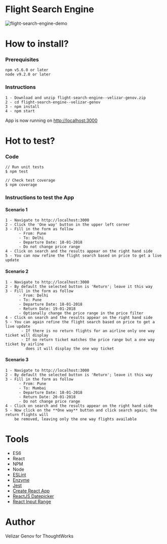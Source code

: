 # Flight Search Engine

![flight-search-engine-demo](https://user-images.githubusercontent.com/11490137/35165393-1764da04-fd46-11e7-8037-72e501cd39aa.gif)


# How to install?

### Prerequisites
```
npm v5.6.0 or later
node v9.2.0 or later
```

### Instructions
```
1 - Download and unzip flight-search-engine--velizar-genov.zip
2 - cd flight-search-engine--velizar-genov
3 - npm install
4 - npm start
```
App is now running on [http://localhost:3000](http://localhost:3000)

# Hot to test?

### Code
```
// Run unit tests
$ npm test

// Check test coverage
$ npm coverage
```

### Instructions to test the App

#### Scenario 1
```
1 - Navigate to http://localhost:3000
2 - Click the 'One way' button in the upper left corner
3 - Fill in the form as follow
      - From: Pune
      - To: Delhi
      - Departure Date: 18-01-2018
      - Do not change price range
4 - Click on search and the results appear on the right hand side
5 - You can now refine the flight search based on price to get a live update
```

#### Scenario 2
```
1 - Navigate to http://localhost:3000
2 - By default the selected button is 'Return'; leave it this way
3 - Fill in the form as follow
      - From: Delhi
      - To: Pune
      - Departure Date: 18-01-2018
      - Return Date: 19-01-2018
      - Optionally change the price range in the price filter
4 - Click on search and the results appear on the right hand side
5 - You can again refine the flight search based on price to get a live update
       - If there is no return flights for an airline only one way ticket will display
       - If no return ticket matches the price range but a one way ticket by airline
         does it will display the one way ticket
```

#### Scenario 3
```
1 - Navigate to http://localhost:3000
2 - By default the selected button is 'Return'; leave it this way
3 - Fill in the form as follow
      - From: Pune
      - To: Mumbai
      - Departure Date: 18-01-2018
      - Return Date: 20-01-2018
      - Do not change price range
4 - Click on search and the results appear on the right hand side
5 - Now click on the **One way** button and click search again; the return flights will
    be removed, leaving only the one way flights available
```

# Tools
- ES6
- React
- NPM 
- Node
- [ESLint](https://eslint.org/)
- [Enzyme](http://airbnb.io/enzyme/docs/api/)
- [Jest](https://facebook.github.io/jest/docs/en/getting-started.html)
- [Create React App](https://github.com/facebookincubator/create-react-app)
- [ReactJS Datepicker](https://reactdatepicker.com/)
- [React Input Range](https://www.npmjs.com/package/react-input-range)


# Author
Velizar Genov for ThoughtWorks